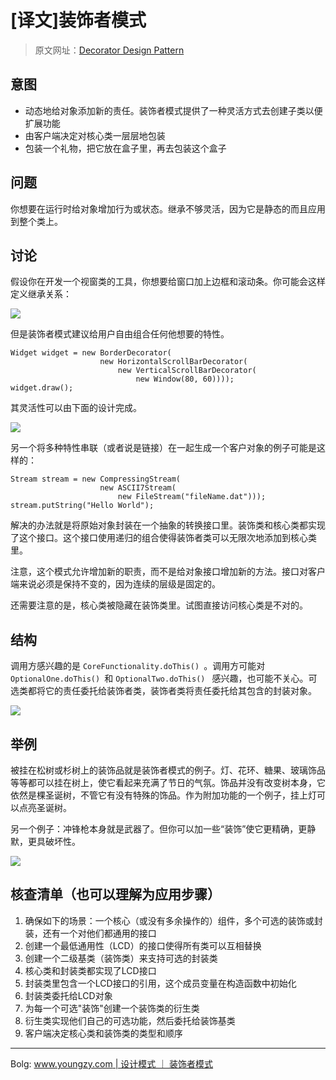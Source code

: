 # [译文]装饰者模式

> 原文网址：[Decorator Design Pattern](https://sourcemaking.com/design_patterns/decorator)

## 意图
- 动态地给对象添加新的责任。装饰者模式提供了一种灵活方式去创建子类以便扩展功能
- 由客户端决定对核心类一层层地包装
- 包装一个礼物，把它放在盒子里，再去包装这个盒子

## 问题
你想要在运行时给对象增加行为或状态。继承不够灵活，因为它是静态的而且应用到整个类上。

## 讨论
假设你在开发一个视窗类的工具，你想要给窗口加上边框和滚动条。你可能会这样定义继承关系：

![](https://sourcemaking.com/files/v2/content/patterns/Decorator.png)

但是装饰者模式建议给用户自由组合任何他想要的特性。

```
Widget widget = new BorderDecorator(
                    new HorizontalScrollBarDecorator(
                        new VerticalScrollBarDecorator(
                            new Window(80, 60))));
widget.draw();
```

其灵活性可以由下面的设计完成。

![](https://sourcemaking.com/files/v2/content/patterns/Decorator_.png)

另一个将多种特性串联（或者说是链接）在一起生成一个客户对象的例子可能是这样的：
````
Stream stream = new CompressingStream(
                    new ASCII7Stream(
                        new FileStream("fileName.dat")));
stream.putString("Hello World");
````

解决的办法就是将原始对象封装在一个抽象的转换接口里。装饰类和核心类都实现了这个接口。这个接口使用递归的组合使得装饰者类可以无限次地添加到核心类里。

注意，这个模式允许增加新的职责，而不是给对象接口增加新的方法。接口对客户端来说必须是保持不变的，因为连续的层级是固定的。

还需要注意的是，核心类被隐藏在装饰类里。试图直接访问核心类是不对的。

## 结构
调用方感兴趣的是 `CoreFunctionality.doThis() `。调用方可能对 `OptionalOne.doThis() `和 `OptionalTwo.doThis() ` 感兴趣，也可能不关心。可选类都将它的责任委托给装饰者类，装饰者类将责任委托给其包含的封装对象。

![](https://sourcemaking.com/files/v2/content/patterns/Decorator__1.png)

## 举例
被挂在松树或杉树上的装饰品就是装饰者模式的例子。灯、花环、糖果、玻璃饰品等等都可以挂在树上，使它看起来充满了节日的气氛。饰品并没有改变树本身，它依然是棵圣诞树，不管它有没有特殊的饰品。作为附加功能的一个例子，挂上灯可以点亮圣诞树。

另一个例子：冲锋枪本身就是武器了。但你可以加一些“装饰”使它更精确，更静默，更具破坏性。

![](https://sourcemaking.com/files/v2/content/patterns/Decorator_example.png)

## 核查清单（也可以理解为应用步骤）
1. 确保如下的场景：一个核心（或没有多余操作的）组件，多个可选的装饰或封装，还有一个对他们都通用的接口
2. 创建一个最低通用性（LCD）的接口使得所有类可以互相替换
3. 创建一个二级基类（装饰类）来支持可选的封装类
4. 核心类和封装类都实现了LCD接口
5. 封装类里包含一个LCD接口的引用，这个成员变量在构造函数中初始化
6. 封装类委托给LCD对象
7. 为每一个可选"装饰"创建一个装饰类的衍生类
8. 衍生类实现他们自己的可选功能，然后委托给装饰基类
9. 客户端决定核心类和装饰类的类型和顺序


- - -

Bolg: [www.youngzy.com | 设计模式 ｜ 装饰者模式](http://www.youngzy.com/blog/2021/11/decorator/)
